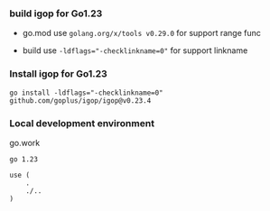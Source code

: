 ### build igop for Go1.23

- go.mod use `golang.org/x/tools v0.29.0` for support range func

- build use `-ldflags="-checklinkname=0"` for support linkname

### Install igop for Go1.23
`go install -ldflags="-checklinkname=0" github.com/goplus/igop/igop@v0.23.4`


### Local development environment

go.work
```
go 1.23

use (
	.
	./..
)
```


